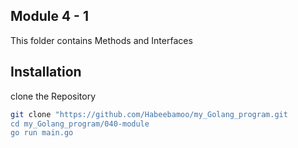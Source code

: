 ## Module 4 - 1

This folder contains Methods and Interfaces

## Installation
clone the Repository

``` bash 
git clone "https://github.com/Habeebamoo/my_Golang_program.git 
cd my_Golang_program/040-module
go run main.go